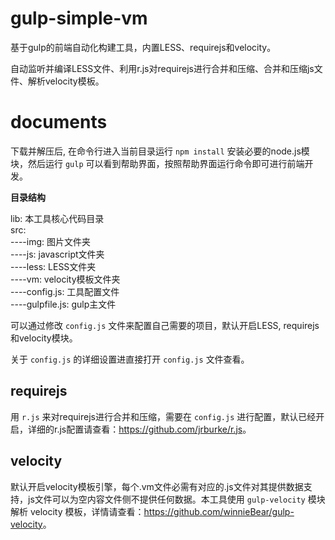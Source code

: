 gulp-simple-vm
==============

基于gulp的前端自动化构建工具，内置LESS、requirejs和velocity。

自动监听并编译LESS文件、利用r.js对requirejs进行合并和压缩、合并和压缩js文件、解析velocity模板。

documents
===========

下载并解压后, 在命令行进入当前目录运行 `npm install` 安装必要的node.js模块，然后运行 `gulp` 可以看到帮助界面，按照帮助界面运行命令即可进行前端开发。

<strong>目录结构</strong>

lib: 本工具核心代码目录<br>
src:<br>
  ----img: 图片文件夹<br>
  ----js: javascript文件夹<br>
  ----less: LESS文件夹<br>
  ----vm: velocity模板文件夹<br>
  ----config.js: 工具配置文件<br>
  ----gulpfile.js: gulp主文件

可以通过修改 `config.js` 文件来配置自己需要的项目，默认开启LESS, requirejs和velocity模块。

关于 `config.js` 的详细设置进直接打开 `config.js` 文件查看。

requirejs
---------

用 `r.js` 来对requirejs进行合并和压缩，需要在 `config.js` 进行配置，默认已经开启，详细的r.js配置请查看：<https://github.com/jrburke/r.js>。

velocity
---------

默认开启velocity模板引擎，每个.vm文件必需有对应的.js文件对其提供数据支持，js文件可以为空内容文件侧不提供任何数据。本工具使用 `gulp-velocity` 模块解析 velocity 模板，详情请查看：<https://github.com/winnieBear/gulp-velocity>。
